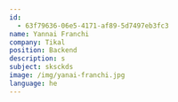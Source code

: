 ```yaml
---
id:
  - 63f79636-06e5-4171-af89-5d7497eb3fc3
name: Yannai Franchi
company: Tikal
position: Backend
description: s
subject: sksckds
image: /img/yanai-franchi.jpg
language: he
---
```


